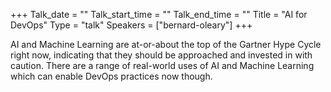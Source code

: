 +++
Talk_date = ""
Talk_start_time = ""
Talk_end_time = ""
Title = "AI for DevOps"
Type = "talk"
Speakers = ["bernard-oleary"]
+++

AI and Machine Learning are at-or-about the top of the Gartner Hype Cycle right now, indicating that they should be approached and invested in with caution. There are a range of real-world uses of AI and Machine Learning which can enable DevOps practices now though.

